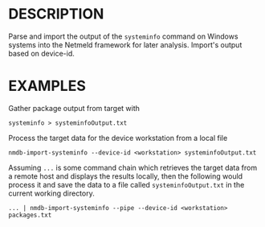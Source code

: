 DESCRIPTION
===========

Parse and import the output of the
`systeminfo`
command on Windows
systems into the Netmeld framework for later analysis. Import's output
based on device-id.

EXAMPLES
========

Gather package output from target with
```
systeminfo > systeminfoOutput.txt
```

Process the target data for the device workstation from a local file
```
nmdb-import-systeminfo --device-id <workstation> systeminfoOutput.txt
```

Assuming `...` is some command chain which retrieves the target data from a
remote host and displays the results locally, then the following would
process it and save the data to a file called `systeminfoOutput.txt` in the current
working directory.
```
... | nmdb-import-systeminfo --pipe --device-id <workstation> packages.txt
```
